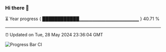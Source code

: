 ### Hi there 👋

⏳ Year progress { ████████████▁▁▁▁▁▁▁▁▁▁▁▁▁▁▁▁▁▁ } 40.71 %

---

⏰ Updated on Tue, 28 May 2024 23:36:04 GMT

![Progress Bar CI](https://github.com/IshwaranRudhara/GIT-ACTION/workflows/Progress%20Bar%20CI/badge.svg)
